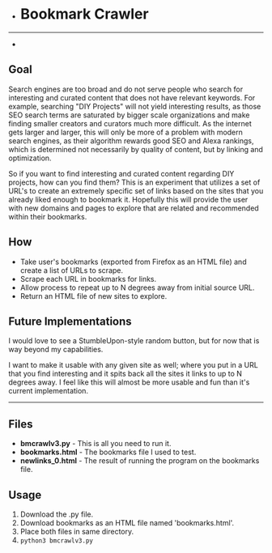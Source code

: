 - # Bookmark Crawler
- -----------------
- 
## Goal

Search engines are too broad and do not serve people who search for interesting and curated content that does not have relevant keywords. For example, searching "DIY Projects" will not yield interesting results, as those SEO search terms are saturated by bigger scale organizations and make finding smaller creators and curators much more difficult. As the internet gets larger and larger, this will only be more of a problem with modern search engines, as their algorithm rewards good SEO and Alexa rankings, which is determined not necessarily by quality of content, but by linking and optimization. 

So if you want to find interesting and curated content regarding DIY projects, how can you find them? This is an experiment that utilizes a set of URL's to create an extremely specific set of links based on the sites that you already liked enough to bookmark it. Hopefully this will provide the user with new domains and pages to explore that are related and recommended within their bookmarks. 

## How

* Take user's bookmarks (exported from Firefox as an HTML file) and create a list of URLs to scrape.
* Scrape each URL in bookmarks for links.
* Allow process to repeat up to N degrees away from initial source URL.
* Return an HTML file of new sites to explore.

## Future Implementations

I would love to see a StumbleUpon-style random button, but for now that is way beyond my capabilities.

I want to make it usable with any given site as well; where you put in a URL that you find interesting and it spits back all the sites it links to up to N degrees away. I feel like this will almost be more usable and fun than it's current implementation.

---

## Files

- **bmcrawlv3.py** - This is all you need to run it.
- **bookmarks.html** - The bookmarks file I used to test.
- **newlinks_0.html** - The result of running the program on the bookmarks file.

## Usage

1. Download the .py file.
2. Download bookmarks as an HTML file named 'bookmarks.html'.
3. Place both files in same directory.
4. ```python3 bmcrawlv3.py```